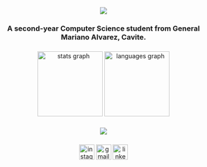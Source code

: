 <h2 align="center">
  <img src="https://readme-typing-svg.demolab.com/?font=Righteous&size=35&center=true&width=500&height=70&duration=4000&lines=Hello+👋!"/>
</h2>

###

<h3 align="center">A second-year Computer Science student from General Mariano Alvarez, Cavite.</h3>

###
<div align="center">
  <img src="https://github-readme-stats.vercel.app/api?username=jvnwyn&hide_title=false&hide_rank=false&show_icons=true&include_all_commits=true&count_private=true&disable_animations=false&theme=dracula&locale=en&hide_border=false" height="150" alt="stats graph"  />
  <img src="https://github-readme-stats.vercel.app/api/top-langs?username=jvnwyn&locale=en&hide_title=false&layout=compact&card_width=320&langs_count=5&theme=dracula&hide_border=false" height="150" alt="languages graph"  />
</div>

###

<div align="center">
  <a href="https://skillicons.dev">
    <img src="https://skillicons.dev/icons?i=html,css,js,java,python,php"  />
  </a>
</div>

###

<div align="center">
  <a href="https://www.instagram.com/jvnwyn/"><img src="https://img.shields.io/static/v1?message=Instagram&logo=instagram&label=&color=E4405F&logoColor=white&labelColor=&style=for-the-badge" height="35" alt="instagram logo"  /></a>
  <a href="https://www.linkedin.com/in/jovan-andrade-791858332/"><img src="https://img.shields.io/static/v1?message=Gmail&logo=gmail&label=&color=D14836&logoColor=white&labelColor=&style=for-the-badge" height="35" alt="gmail logo"  /></a>
  <img src="https://img.shields.io/static/v1?message=LinkedIn&logo=linkedin&label=&color=0077B5&logoColor=white&labelColor=&style=for-the-badge" height="35" alt="linkedin logo"  />
</div>

###
